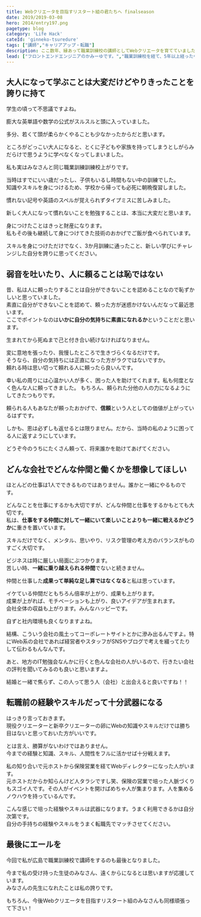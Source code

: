 ```yaml
---
title: Webクリエータを目指すリスタート組の君たちへ finalseason
date: 2019/2019-03-08
hero: 2014/entry197.png
pagetype: blog
category: 'Life Hack'
cateId: 'ginneko-tsuredure'
tags: ["講師","キャリアアップ・転職"]
description: ここ数年、縁あって職業訓練校の講師としてWebクリエータを育てていました。これから目指す人、学ぶ人、業界に飛び込む君たちへの想いを、個人の一意見と責任を持って綴ろうと思います。
lead: ["フロントエンドエンジニアのかみーゆです。","職業訓練校を経て、5年以上経った今フロントエンドエンジニアをしている私がWebクリエータを目指すリスタート組の君たちへ贈りたいリアルなメッセージを綴りました。私個人の意見なのでご了承の上お読みください。"]
---
```

## 大人になって学ぶことは大変だけどやりきったことを誇りに持て
学生の頃って不思議ですよね。

膨大な英単語や数学の公式がスルスルと頭に入っていました。

多分、若くて頭が柔らかくやることも少なかったからだと思います。

ところがどっこい大人になると、とくに子どもや家族を持ってしまうとしがらみだらけで思うように学べなくなってしまいました。

私も実はみなさんと同じ職業訓練訓練校上がりです。

当時はすでにいい歳だったし、子供もいるし時間もない中の訓練でした。<br>
知識やスキルを身につけるため、学校から帰っても必死に朝晩復習しました。

慣れない記号や英語のスペルが覚えられずタイプミスに苦しみました。

新しく大人になって慣れないことを勉強することは、本当に大変だと思います。

身につけたことはきっと財産になります。<br>
私もその後も継続して身につけてきた技術のおかげでご飯が食べられています。

スキルを身につけただけでなく、3か月訓練に通ったこと、新しい学びにチャレンジした自分を誇りに思ってください。

## 弱音を吐いたり、人に頼ることは恥ではない
昔、私は人に頼ったりすることは自分ができないことを認めることなので恥ずかしいと思っていました。<br>
素直に自分ができないことを認めて、頼った方が迷惑かけないんだなって最近思います。<br>
ここでポイントなのは**いかに自分の気持ちに素直になれるか**ということだと思います。

生まれてから死ぬまで己と付き合い続けなければなりません。

変に意地を張ったり、我慢したところで生きづらくなるだけです。<br>
そうなら、自分の気持ちには正直になった方がラクではないですか。<br>
頼れる時は思い切って頼れる人に頼ったら良いんです。

幸い私の周りには心温かい人が多く、困った人を助けてくれます。私も何度となく色んな人に頼ってきました。
もちろん、頼られた分他の人の力になるようにしてきたつもりです。

頼られる人もあなたが頼ったおかげで、**信頼**という人としての価値が上がっているはずです。

しかも、恩は必ずしも返せるとは限りません。だから、当時の私のように困ってる人に返すようにしています。

どうぞ今のうちにたくさん頼って、将来誰かを助けてあげてください。

## どんな会社でどんな仲間と働くかを想像してほしい
ほとんどの仕事は1人でできるものではありません。誰かと一緒にやるものです。

どんなことを仕事にするかも大切ですが、どんな仲間と仕事をするかもとても大切です。<br>
私は、**仕事をする仲間に対して一緒にいて楽しいことよりも一緒に戦えるかどうか**に重きを置いています。

スキルだけでなく、メンタル、思いやり、リスク管理の考え方のバランスがものすごく大切です。

ビジネスは時に厳しい局面にぶつかります。<br>
苦しい時、**一緒に乗り越えられる仲間**でないと続きません。

仲間と仕事した**成果って単純な足し算ではなくなる**と私は思っています。

イケている仲間だともちろん倍率が上がり、成果も上がります。<br>
成果が上がれば、モチベーションも上がり、良いアイデアが生まれます。<br>
会社全体の収益も上がります。みんなハッピーです。

自ずと社内環境も良くなりますよね。

結構、こういう会社の風土ってコーポレートサイトとかに滲み出るんですよ。特にWeb系の会社であれば経営者やスタッフがSNSやブログで考えを綴ってたりして伝わるもんなんです。

あと、地方のIT勉強会なんかに行くと色んな会社の人がいるので、行きたい会社の評判を聞いてみるのも良いと思いますよ。

結婚と一緒で焦らず、この人って思う人（会社）と出会えると良いですね！！

## 転職前の経験やスキルだって十分武器になる
はっきり言っておきます。<br>
現役クリエーターと新卒クリエーターの卵にWebの知識やスキルだけでは勝ち目はないと思っておいた方がいいです。

とは言え、勝算がないわけではありません。<br>
今までの経験と知識、スキル、人間性をフルに活かせば十分戦えます。

私の知り合いで元ホストから保険営業を経てWebディレクターになった人がいます。<br>
元ホストだからか知らんけど人タラシですし笑、保険の営業で培った人脈づくりもスゴイ人です。その人がイベントを開けばめちゃ人が集まります。人を集めるノウハウを持っているんです。

こんな感じで培った経験やスキルは武器になります。うまく利用できるかは自分次第です。<br>
自分の手持ちの経験やスキルをうまく転職先でマッチさせてください。

## 最後にエールを
今回で私が広島で職業訓練校で講師をするのも最後となりました。

今まで私の受け持った生徒のみなさん、遠くからになるとは思いますが応援しています。<br>
みなさんの先生になれたことは私の誇りです。

もちろん、今後Webクリエータを目指すリスタート組のみなさんも同様頑張って下さい！
